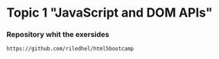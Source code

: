 # Topic 1 "JavaScript and DOM APIs"





### Repository whit the exersides

    https://github.com/riledhel/html5bootcamp
